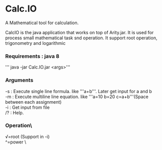 # Calc.IO
A Mathematical tool for calculation.

CalcIO is the java application that works on top of Arity.jar. It is used for process small mathematical task snd operation. It support root operation, trigonometry and logarithmic

### Requirements : java 8


''' java -jar Calc.IO.jar \<args\>'''

### Arguments
-s : Execute single line formula. like '''a+b'''. Later get input for a and b\
-m : Execute multiline line equation. like '''a=10 b=20 c=a+b'''(Space between each assignment)\
-i : Get input from file\
/? : Help.

### Operation\
√=root (Support in -i) \
^=power \
